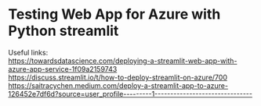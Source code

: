 # Testing Web App for Azure with Python streamlit

Useful links:
</br>
 https://towardsdatascience.com/deploying-a-streamlit-web-app-with-azure-app-service-1f09a2159743
 </br>
 https://discuss.streamlit.io/t/how-to-deploy-streamlit-on-azure/700
 </br>
 https://saitracychen.medium.com/deploy-a-streamlit-app-to-azure-126452e7df6d?source=user_profile---------1-------------------------------
 

